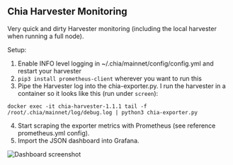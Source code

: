## Chia Harvester Monitoring ###

Very quick and dirty Harvester monitoring (including the local harvester when running a full node).

Setup:

1) Enable INFO level logging in ~/.chia/mainnet/config/config.yml and restart your harvester
2) `pip3 install prometheus-client` wherever you want to run this
3) Pipe the Harvester log into the chia-exporter.py. I run the harvester in a container so it looks like this (run under `screen`):

```docker exec -it chia-harvester-1.1.1 tail -f /root/.chia/mainnet/log/debug.log | python3 chia-exporter.py```

4) Start scraping the exporter metrics with Prometheus (see reference prometheus.yml config).
5) Import the JSON dashboard into Grafana.

![Dashboard screenshot](dashboard-screenshot.png?raw=true "Dashboard Screenshot")
